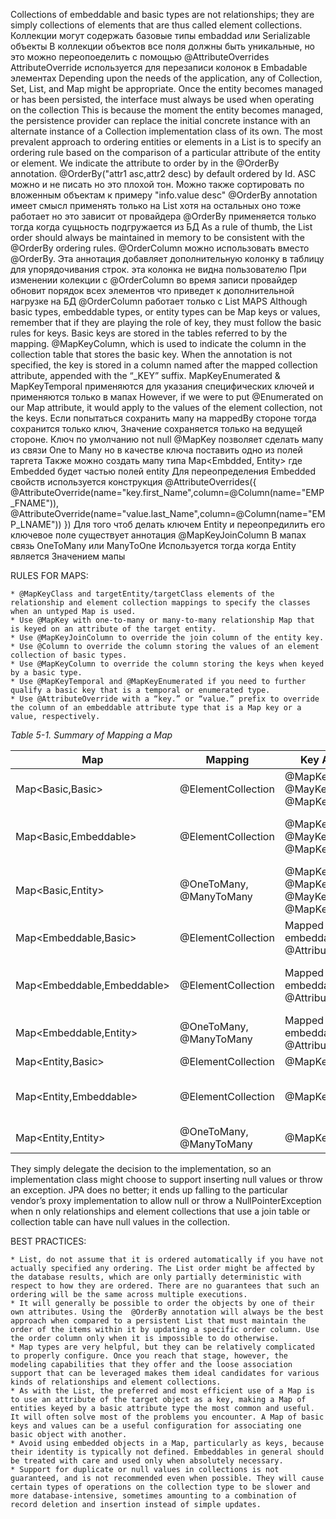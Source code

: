 Collections of embeddable and basic types are not relationships; they are simply collections of elements that are thus called element collections.
Коллекции могут содержать базовые типы embaddad или Serializable объекты
В коллекции объектов все поля должны быть уникальные, но это можно переопоеделить с помощью @AttributeOverrides
AttributeOverride используется для перезаписи колонок в  Embadable элементах
Depending upon the needs of the application, any of Collection, Set, List, and Map might be appropriate.
Once the entity becomes managed or has been persisted, the interface must always be used when operating on the collection This is because the moment the entity becomes managed, the persistence provider can replace the initial concrete instance with an alternate instance of a Collection implementation class of its own.
The most prevalent approach to ordering entities or elements in a List is to specify an ordering rule based on the comparison of a particular attribute of the entity or element.
We indicate the attribute to order by in the @OrderBy annotation. @OrderBy("attr1 asc,attr2 desc) by default ordered by Id. ASC можно и не писать но это плохой тон. Можно также сортировать по вложенным объектам к примеру "info.value desc"
@OrderBy annotation имеет смысл применять только на List хотя на остальных оно тоже работает но это зависит от провайдера
@OrderBy применяется только тогда когда сущьность подгружается из БД
As a rule of thumb, the List order should always be maintained in memory to be consistent with the @OrderBy ordering rules. 
@OrderColumn можно использовать вместо @OrderBy. Эта аннотация добавляет дополнительную колонку в таблицу для упорядочивания строк. эта колонка не видна пользователю
При изменении колекции с @OrderColumn во время записи провайдер обновит порядок всех элементов что приведет к дополнительной нагрузке на БД
@OrderColumn работает только с List
MAPS
Although basic types, embeddable types, or entity types can be Map keys or values, remember that if they are playing the role of key, they must follow the basic rules for keys. 
Basic keys are stored in the tables referred to by the mapping.
@MapKeyColumn, which is used to indicate the column in the collection table that stores the basic key. When the annotation is not specified, the key is stored in a column named after the mapped collection attribute, appended with the “_KEY” suffix. 
MapKeyEnumerated & MapKeyTemporal применяются для указания специфических ключей и применяются только в мапах
However, if we were to put @Enumerated on our Map attribute, it would apply to the values of the element collection, not the keys. 
Если попытаться сохранить мапу на mappedBy стороне тогда сохранится только ключ, Значение сохраняется только на ведущей стороне.
Ключ по умолчанию not null
@MapKey позволяет сделать мапу из связи One to Many но в качестве ключа поставить одно из полей таргета
Также можно создать мапу типа Map<Embdded, Entity> где Embedded будет частью полей entity
Для переопределения Embedded свойств используется конструкция 
@AttributeOverrides({
						@AttributeOverride(name="key.first_Name",column=@Column(name="EMP_FNAME")),
						@AttributeOverride(name="value.last_Name",column=@Column(name="EMP_LNAME")) 
					})
Для того чтоб делать ключем Entity и переопредилить его ключевое поле существует аннотация @MapKeyJoinColumn
В мапах связь OneToMany или ManyToOne Используется тогда когда Entity является Значением мапы					 

RULES FOR MAPS:

	* @MapKeyClass and targetEntity/targetClass elements of the relationship and element collection mappings to specify the classes when an untyped Map is used. 
	* Use @MapKey with one-to-many or many-to-many relationship Map that is keyed on an attribute of the target entity. 
	* Use @MapKeyJoinColumn to override the join column of the entity key. 
	* Use @Column to override the column storing the values of an element collection of basic types. 
	* Use @MapKeyColumn to override the column storing the keys when keyed by a basic type. 
	* Use @MapKeyTemporal and @MapKeyEnumerated if you need to further qualify a basic key that is a temporal or enumerated type. 
	* Use @AttributeOverride with a “key.” or “value.” prefix to override the column of an embeddable attribute type that is a Map key or a value, respectively. 

*Table 5-1. Summary of Mapping a Map*

Map	|	Mapping	|	Key Annotation	|	Value Annotation |
---	|------------	|------------------	|-------------------| 
Map\<Basic,Basic>|@ElementCollection |@MapKeyColumn, @MayKeyEnumerated, @MapKeyTemporal| @Column |
Map\<Basic,Embeddable> |@ElementCollection |@MapKeyColumn, @MayKeyEnumerated, @MapKeyTemporal |Mapped by embeddable, @AttributeOverride, @AssociationOverride 
Map\<Basic,Entity>|@OneToMany,  @ManyToMany |@MapKey, @MapKeyColumn, @MayKeyEnumerated, @MapKeyTemporal |Mapped by entity 
Map\<Embeddable,Basic> |@ElementCollection |Mapped by embeddable, @AttributeOverride |@Column 
Map\<Embeddable,Embeddable> |@ElementCollection |Mapped by embeddable, @AttributeOverride |Mapped by embeddable, @AttributeOverride, @AssociationOverride 
Map\<Embeddable,Entity> |@OneToMany,  @ManyToMany |Mapped by embeddable @AttributeOverride |Mapped by entity 
Map\<Entity,Basic>|@ElementCollection |@MapKeyJoinColumn |@Column 
Map\<Entity,Embeddable> |@ElementCollection |@MapKeyJoinColumn |Mapped by embeddable, @AttributeOverride, @AssociationOverride 
Map\<Entity,Entity>|@OneToMany,  @ManyToMany |@MapKeyJoinColumn |Mapped by entity 

They simply delegate the decision to the implementation, so an implementation class might choose to support inserting null values or throw an exception. JPA does no better; it ends up falling to the particular vendor’s proxy implementation to allow null or throw a NullPointerException when n
only relationships and element collections that use a join table or collection table can have null values in the collection. 

BEST PRACTICES:

	* List, do not assume that it is ordered automatically if you have not actually specified any ordering. The List order might be affected by the database results, which are only partially deterministic with respect to how they are ordered. There are no guarantees that such an ordering will be the same across multiple executions. 
	* It will generally be possible to order the objects by one of their own attributes. Using the  @OrderBy annotation will always be the best approach when compared to a persistent List that must maintain the order of the items within it by updating a specific order column. Use the order column only when it is impossible to do otherwise. 
	* Map types are very helpful, but they can be relatively complicated to properly configure. Once you reach that stage, however, the modeling capabilities that they offer and the loose association support that can be leveraged makes them ideal candidates for various kinds of relationships and element collections. 
	* As with the List, the preferred and most efficient use of a Map is to use an attribute of the target object as a key, making a Map of entities keyed by a basic attribute type the most common and useful. It will often solve most of the problems you encounter. A Map of basic keys and values can be a useful configuration for associating one basic object with another. 
	* Avoid using embedded objects in a Map, particularly as keys, because their identity is typically not defined. Embeddables in general should be treated with care and used only when absolutely necessary. 
	* Support for duplicate or null values in collections is not guaranteed, and is not recommended even when possible. They will cause certain types of operations on the collection type to be slower and more database-intensive, sometimes amounting to a combination of record deletion and insertion instead of simple updates. 